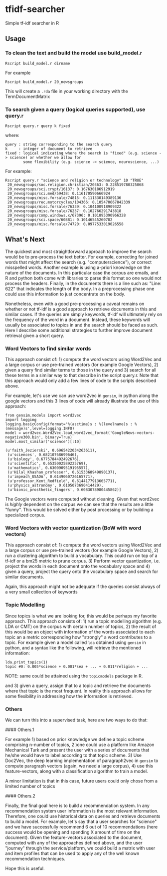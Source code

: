 # tfidf-searcher
Simple tf-idf searcher in R

## Usage
### To clean the text and build the model use build_model.r

```
Rscript build_model.r dirname
```

For example

```
Rscript build_model.r 20_newsgroups
```

This will create a `.rda` file in your working directory with the TermDocumentMatrix

### To search given a query (logical queries supported), use query.r 

```
Rscript query.r query k fixed
```

where:

```
query : string corresponding to the search query
k     : integer of document to retrieve
fixed : logical indicating where the search is "fixed" (e.g. science -> science) or whether we allow for 
        some flexibility (e.g. science -> science, neuroscience, ...)
```

For example:

```
Rscript query.r "science and religion or technology" 10 "TRUE"
 20_newsgroups/soc.religion.christian/20363: 0.228519780325068
 20_newsgroups/sci.crypt/16137: 0.167630186912919
 20_newsgroups/sci.med/59438: 0.116170590666924
 20_newsgroups/misc.forsale/74815: 0.111330149389136
 20_newsgroups/rec.motorcycles/104366: 0.105470667842339
 20_newsgroups/misc.forsale/76339: 0.104100918909322
 20_newsgroups/misc.forsale/76237: 0.102766291743818
 20_newsgroups/comp.windows.x/67396: 0.101895390966328
 20_newsgroups/sci.space/60881: 0.10146545260782
 20_newsgroups/misc.forsale/74720: 0.0977533019026558
```

## What's Next

The quickest and most straightforward approach to improve the search would be to pre-process the text better. 
For example, correcting for joined words that might affect the search (e.g. "computerscience"), or correct 
misspelled words. Another example is using a-priori knowledge on the nature of the documents. In this particular
case the corpus are emails, and R and python both come with libraries to parse this format so one would not process
the headers. Finally, in the documents there is a line such as: "Line: 622" that indicates the length of the body. 
In a preprocessing phase one could use this information to just concentrate on the body. 

Nonetheless, even with a good pre-processing a caveat remains on whether or not tf-idf is a good approach to retrieve
documents in this and similar cases. If the queries are simply keywords, tf-idf will ultimately rely on the frequency of 
the word in a document. Instead, these keywords will usually be associated to topics in and the search should be faced as such. Here I describe some additional strategies to further improve document retrieval given a short query. 

### Word Vectors to find similar words

This approach consist of: 1) compute the word vectors using Word2Vec and a large corpus or use pre-trained vectors (for example Google Vectors), 2) given a query find similar terms to those in the query and 3) search for all these terms in a similar way to that describe in the script query.r. Note that this approach would only add a few lines of code to 
the scripts described above.

For example, let's use we can use word2vec in ``gensim``, in python along the google vectors and this 3 lines of code will 
already illustrate the use of this approach: 

```
from gensim.models import word2vec
import logging
logging.basicConfig(format='%(asctime)s : %(levelname)s : %(message)s',level=logging.INFO)
model = word2vec.Word2Vec.load_word2vec_format('GoogleNews-vectors-negative300.bin', binary=True)
model.most_similar('science')[:10]

(u'faith_Jezierski', 0.6965422034263611),
 (u'sciences', 0.68210768699646),
 (u'biology', 0.6775784492492676),
 (u'scientific', 0.6535002589225769),
 (u'mathematics', 0.6300909519195557),
 (u'Hilal_Khashan_professor', 0.6153368949890137),
 (u'impeach_USADA', 0.6149060726165771),
 (u'professor_Kent_Redfield', 0.6144177913665771),
 (u'physics_astronomy', 0.6105073690414429),
 (u'bionic_prosthetic_fingers', 0.6083078980445862)]
```

The Google vectors were computed without cleaning. Given that word2vec is *highly* dependent on the corpus we can see that 
the results are a little "funny". This would be solved either by post processing or by building a specialized corpus. 

### Word Vectors with vector quantization (BoW with word vectors)

This approach consist of: 1) compute the word vectors using Word2Vec and a large corpus or use pre-trained vectors (for example Google Vectors), 2) run a clustering algorithm to build a vocabulary. This could run on top of a tf-idf or a bm25 metric to prune corpus. 3) Perform vector quantization, i.e. project the words in each document onto the vocabulary space and 4) given a query, project the query onto the vocabulary space and search for similar documents.

Again, this approach might not be adequate if the queries consist always of a very small collection of keywords

### Topic Modelling

Since topics is what we are looking for, this would be perhaps my favorite approach. This approach consists of: 1) run a topic modelling algorithm (e.g. LDA or CMT) on the corpus with certain number of topics, 2) the result of this would be an object with information of the words associated to each topic an a metric corresponding how "strongly" a word contributes to a topic. For example given a model called `lda` obtained using `gensim` in python, and a syntax like the following, will retrieve the mentioned information: 

```
lda.print_topics(1)
topic #0: 0.005*science + 0.001*sea + ... + 0.011*religion + ...
```

NOTE: same could be attained using the `topicmodels` package in R.

and 3) given a query, assign that to a topic and retrieve the documents where that topic is the most frequent. In reality this approach allows for some flexibility in addressing how the information is retrieved. 

### Others

We can turn this into a supervised task, here are two ways to do that:

#### Others.1

For example 1) based on prior knowledge we define a topic scheme comprising n-number of topics, 2 )one could use a platform like Amazon Mechanical Turk and present the user with a series of documents that he/she would have to label according to that topic scheme. 3) Use Doc2Vec, the deep learning implementation of paragraph2vec in `gensim` to compute paragraph vectors (again, we need a large corpus), 4) use this feature-vectors, along with a classification algorithm to train a model.

A minor limitation is that in this case, future users could only chose from a limited number of topics

#### Others.2

Finally, the final goal here is to build a recommendation system. In any recommendation system user information is the most relevant information. Therefore, one could use historical data on queries and retrieve documents to build a model. For example, let's say that a user searches for "science" and we have successfully recommend 6 out of 10 recommendations (here success would be opening and spending X amount of time on the document). Given the feature-vectors associated to the document, computed with any of the approaches defined above, and the user "journey" through the service/platform, we could build a matrix with user and item profiles that can be used to apply any of the well known recommendation techniques. 

Hope this is useful.